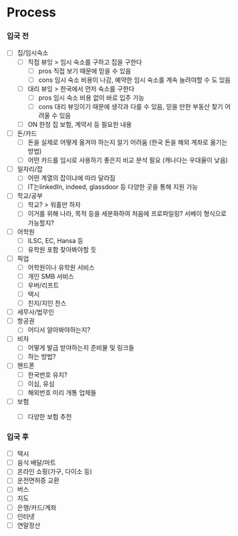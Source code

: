 # Process

### 입국 전

* [ ] 집/임시숙소
  * [ ] 직접 뷰잉 > 임시 숙소를 구하고 집을 구한다
    * [ ] pros 직접 보기 때문에 믿을 수 있음
    * [ ] cons 임시 숙소 비용이 나감,  예약한 임시 숙소를 계속 늘려야할 수 도 있음
  * [ ] 대리 뷰잉 > 한국에서 먼저 숙소를 구한다
    * [ ] pros 임시 숙소 비용 없이  바로 입주 가능
    * [ ] cons 대리 뷰잉이기 때문에 생각과 다를 수 있음, 믿을 만한 부동산 찾기 어려울 수 있음
  * [ ] ON 한정 집 보험, 계약서 등 필요한 내용
* [ ] 돈/카드
  * [ ] 돈을 실제로 어떻게 옮겨야 하는지 알기 어려움 (한국 돈을  해외  계좌로 옮기는  방법)
  * [ ] 어떤 카드를 임시로 사용하기 좋은지 비교 분석 필요 (캐나다는 우대율이 낮음)
* [ ] 일자리/잡
  * [ ] 어떤 계열의 잡이냐에 따라 달라짐
  * [ ] IT는linkedIn, indeed, glassdoor 등 다양한 곳을 통해 지원 가능
* [ ] 학교/공부
  * [ ] 학교? > 워홀만 하자
  * [ ] 이거를 위해 나라, 목적 등을 세분화하여 처음에 프로파일링? 서베이 형식으로 가능할지?
* [ ] 어학원
  * [ ] ILSC, EC, Hansa 등
  * [ ] 유학원 포함 찾아봐야할 듯
* [ ] 픽업
  * [ ] 어학원이나 유학원 서비스
  * [ ] 개인 SMB 서비스
  * [ ] 우버/리프트
  * [ ] 택시
  * [ ] 친지/지인 찬스
* [ ] 세무사/법무인
* [ ] 항공권
  * [ ] 어디서 알아봐야하는지?
* [ ] 비자
  * [ ] 어떻게 발급 받야하는지 준비물 및 링크들
  * [ ] 하는 방법?
* [ ] 핸드폰
  * [ ] 한국번호 유지?
  * [ ] 이심, 유심
  * [ ] 해외번호 미리 개통 업체들
* [ ] 보험
  * [ ] 다양한 보험 추천



### 입국  후

* [ ] 택시
* [ ] 음식 배달/마트
* [ ] 온라인 쇼핑(가구, 다이소 등)
* [ ] 운전면허증 교환
* [ ] 버스
* [ ] 지도
* [ ] 은행/카드/계좌
* [ ] 인터넷
* [ ] 연말정산
